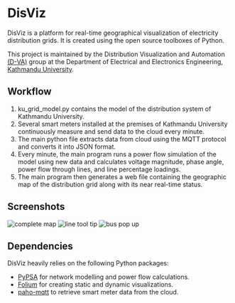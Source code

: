 
# DisViz

DisViz is a platform for real-time geographical visualization of electricity distribution grids. It is created using the open source toolboxes of Python. 

This project is maintained by the Distribution Visualization and Automation [(D-VA)](https://dva.ku.edu.np/) group at the Department of Electrical and Electronics Engineering, [Kathmandu University](https://ku.edu.np/). 




## Workflow
1. ku_grid_model.py contains the model of the distribution system of Kathmandu University. 
2. Several smart meters installed at the premises of Kathmandu University continuously measure and send data to the cloud every minute.
3. The main python file extracts data from cloud using the MQTT protocol and converts it into JSON format. 
4. Every minute, the main program runs a power flow simulation of the model using new data and calculates voltage magnitude, phase angle, power flow through lines, and line percentage loadings.
5. The main program then generates a web file containing the geographic map of the distribution grid along with its near real-time status. 
## Screenshots

![complete map](https://github.com/DVA-Code/Distribution-System-Visualization/assets/95348489/d465653c-bc75-48da-b257-2263bba0c68a)
![line tool tip](https://github.com/DVA-Code/Distribution-System-Visualization/assets/95348489/bcb382cd-9cf3-47e1-9619-30d16e94c552)
![bus pop up](https://github.com/DVA-Code/Distribution-System-Visualization/assets/95348489/3c9779b9-45a0-42d0-926f-f30cfbe78967)



## Dependencies
DisViz heavily relies on the following Python packages:
* [PyPSA](https://pypsa.org/) for network modelling and power flow calculations.
* [Folium](https://pypi.org/project/folium/) for creating static and dynamic visualizations.
* [paho-mqtt](https://pypi.org/project/paho-mqtt/) to retrieve smart meter data from the cloud.
